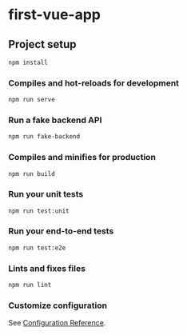 # first-vue-app

## Project setup
```bash
npm install
```

### Compiles and hot-reloads for development
```bash
npm run serve
```

### Run a fake backend API
```bash
npm run fake-backend
```

### Compiles and minifies for production
```bash
npm run build
```

### Run your unit tests
```bash
npm run test:unit
```

### Run your end-to-end tests
```bash
npm run test:e2e
```

### Lints and fixes files
```bash
npm run lint
```

### Customize configuration
See [Configuration Reference](https://cli.vuejs.org/config/).
